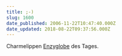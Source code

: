 ```yaml
---
title: ;-)
slug: 1600
date_published: 2006-11-22T10:47:40.000Z
date_updated: 2018-08-22T09:37:56.000Z
---
```


Charmelippen
[Enzyglobe](http://enzyglobe.wordpress.com/) des Tages.
